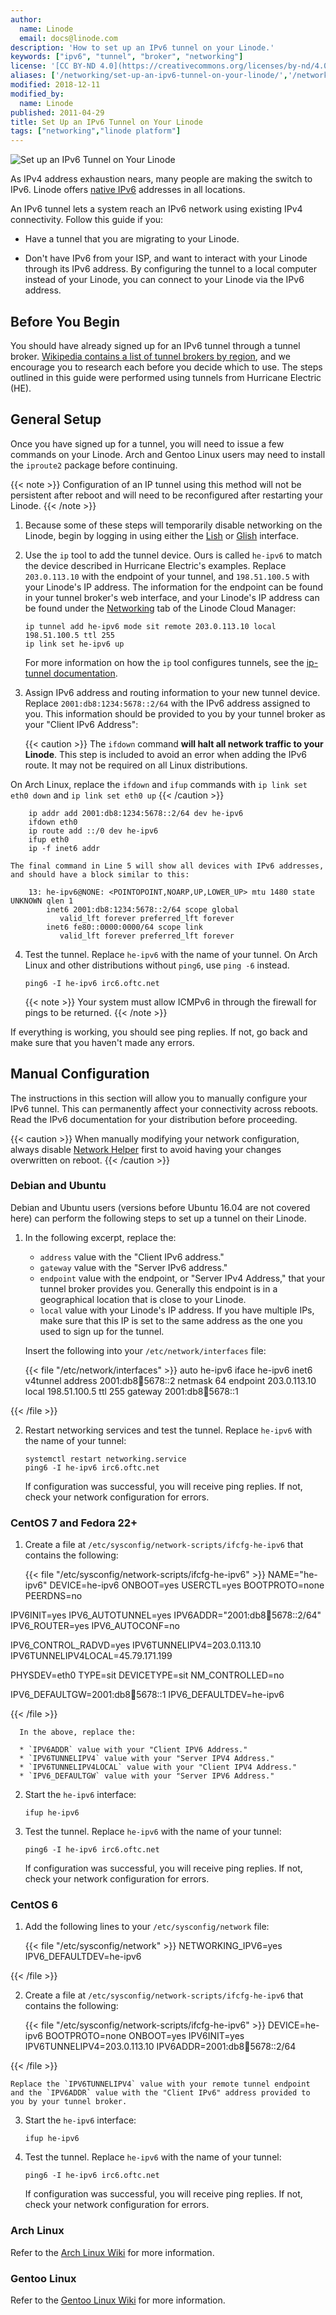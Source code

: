 ```yaml
---
author:
  name: Linode
  email: docs@linode.com
description: 'How to set up an IPv6 tunnel on your Linode.'
keywords: ["ipv6", "tunnel", "broker", "networking"]
license: '[CC BY-ND 4.0](https://creativecommons.org/licenses/by-nd/4.0)'
aliases: ['/networking/set-up-an-ipv6-tunnel-on-your-linode/','/networking/ipv6-tunnels/','/networking/linode-network/set-up-an-ipv6-tunnel-on-your-linode/']
modified: 2018-12-11
modified_by:
  name: Linode
published: 2011-04-29
title: Set Up an IPv6 Tunnel on Your Linode
tags: ["networking","linode platform"]
---
```


![Set up an IPv6 Tunnel on Your Linode](Set_Up_an_IPv6_Tunnel_on_Your_Linode_smg.jpg)

As IPv4 address exhaustion nears, many people are making the switch to IPv6. Linode offers [native IPv6](/docs/networking/native-ipv6-networking/) addresses in all locations.

An IPv6 tunnel lets a system reach an IPv6 network using existing IPv4 connectivity. Follow this guide if you:

 - Have a tunnel that you are migrating to your Linode.
 <!--- Want to increase your IPv6 footprint for redundancy and failover in case of routing issues;-->
 - Don't have IPv6 from your ISP, and want to interact with your Linode through its IPv6 address. By configuring the tunnel to a local computer instead of your Linode, you can connect to your Linode via the IPv6 address.

## Before You Begin

You should have already signed up for an IPv6 tunnel through a tunnel broker. [Wikipedia contains a list of tunnel brokers by region](http://en.wikipedia.org/wiki/List_of_IPv6_tunnel_brokers), and we encourage you to research each before you decide which to use. The steps outlined in this guide were performed using tunnels from Hurricane Electric (HE).

## General Setup

Once you have signed up for a tunnel, you will need to issue a few commands on your Linode. Arch and Gentoo Linux users may need to install the `iproute2` package before continuing.

{{< note >}}
Configuration of an IP tunnel using this method will not be persistent after reboot and will need to be reconfigured after restarting your Linode.
{{< /note >}}

1.  Because some of these steps will temporarily disable networking on the Linode, begin by logging in using either the [Lish](/docs/networking/using-the-linode-shell-lish) or [Glish](/docs/networking/use-the-graphic-shell-glish) interface.

2.  Use the `ip` tool to add the tunnel device. Ours is called `he-ipv6` to match the device described in Hurricane Electric's examples. Replace `203.0.113.10` with the endpoint of your tunnel, and `198.51.100.5` with your Linode's IP address. The information for the endpoint can be found in your tunnel broker's web interface, and your Linode's IP address can be found under the [Networking](/docs/networking/remote-access) tab of the Linode Cloud Manager:

        ip tunnel add he-ipv6 mode sit remote 203.0.113.10 local 198.51.100.5 ttl 255
        ip link set he-ipv6 up

    For more information on how the `ip` tool configures tunnels, see the [ip-tunnel documentation](http://man7.org/linux/man-pages/man8/ip-tunnel.8.html).

3.  Assign IPv6 address and routing information to your new tunnel device. Replace `2001:db8:1234:5678::2/64` with the IPv6 address assigned to you. This information should be provided to you by your tunnel broker as your "Client IPv6 Address":

    {{< caution >}}
The `ifdown` command **will halt all network traffic to your Linode**. This step is included to avoid an error when adding the IPv6 route. It may not be required on all Linux distributions.

On Arch Linux, replace the `ifdown` and `ifup` commands with `ip link set eth0 down` and `ip link set eth0 up`
{{< /caution >}}

        ip addr add 2001:db8:1234:5678::2/64 dev he-ipv6
        ifdown eth0
        ip route add ::/0 dev he-ipv6
        ifup eth0
        ip -f inet6 addr

    The final command in Line 5 will show all devices with IPv6 addresses, and should have a block similar to this:

        13: he-ipv6@NONE: <POINTOPOINT,NOARP,UP,LOWER_UP> mtu 1480 state UNKNOWN qlen 1
            inet6 2001:db8:1234:5678::2/64 scope global
               valid_lft forever preferred_lft forever
            inet6 fe80::0000:0000/64 scope link
               valid_lft forever preferred_lft forever

4.  Test the tunnel. Replace `he-ipv6` with the name of your tunnel. On Arch Linux and other distributions without `ping6`, use `ping -6` instead.

        ping6 -I he-ipv6 irc6.oftc.net

    {{< note >}}
Your system must allow ICMPv6 in through the firewall for pings to be returned.
{{< /note >}}

If everything is working, you should see ping replies. If not, go back and make sure that you haven't made any errors.

## Manual Configuration

The instructions in this section will allow you to manually configure your IPv6 tunnel. This can permanently affect your connectivity across reboots. Read the IPv6 documentation for your distribution before proceeding.

{{< caution >}}
When manually modifying your network configuration, always disable [Network Helper](/docs/platform/network-helper#turn-network-helper-on-for-individual-configuration-profiles) first to avoid having your changes overwritten on reboot.
{{< /caution >}}

### Debian and Ubuntu

Debian and Ubuntu users (versions before Ubuntu 16.04 are not covered here) can perform the following steps to set up a tunnel on their Linode.

1.  In the following excerpt, replace the:

    * `address` value with the "Client IPv6 address."
    * `gateway` value with the "Server IPv6 address."
    * `endpoint` value with the endpoint, or "Server IPv4 Address," that your tunnel broker provides you. Generally this endpoint is in a geographical location that is close to your Linode.
    * `local` value with your Linode's IP address. If you have multiple IPs, make sure that this IP is set to the same address as the one you used to sign up for the tunnel.

    Insert the following into your `/etc/network/interfaces` file:

    {{< file "/etc/network/interfaces" >}}
auto he-ipv6
iface he-ipv6 inet6 v4tunnel
    address 2001:db8:1234:5678::2
    netmask 64
    endpoint 203.0.113.10
    local 198.51.100.5
    ttl 255
    gateway 2001:db8:1234:5678::1

{{< /file >}}


2.  Restart networking services and test the tunnel. Replace `he-ipv6` with the name of your tunnel:

        systemctl restart networking.service
        ping6 -I he-ipv6 irc6.oftc.net

    If configuration was successful, you will receive ping replies. If not, check your network configuration for errors.

### CentOS 7 and Fedora 22+

1.  Create a file at `/etc/sysconfig/network-scripts/ifcfg-he-ipv6` that contains the following:

    {{< file "/etc/sysconfig/network-scripts/ifcfg-he-ipv6" >}}
NAME="he-ipv6"
DEVICE=he-ipv6
ONBOOT=yes
USERCTL=yes
BOOTPROTO=none
PEERDNS=no

IPV6INIT=yes
IPV6_AUTOTUNNEL=yes
IPV6ADDR="2001:db8:1234:5678::2/64"
IPV6_ROUTER=yes
IPV6_AUTOCONF=no

IPV6_CONTROL_RADVD=yes
IPV6TUNNELIPV4=203.0.113.10
IPV6TUNNELIPV4LOCAL=45.79.171.199

PHYSDEV=eth0
TYPE=sit
DEVICETYPE=sit
NM_CONTROLLED=no

IPV6_DEFAULTGW=2001:db8:1234:5678::1
IPV6_DEFAULTDEV=he-ipv6

{{< /file >}}


      In the above, replace the:

      * `IPV6ADDR` value with your "Client IPV6 Address."
      * `IPV6TUNNELIPV4` value with your "Server IPV4 Address."
      * `IPV6TUNNELIPV4LOCAL` value with your "Client IPV4 Address."
      * `IPV6_DEFAULTGW` value with your "Server IPV6 Address."

2.  Start the `he-ipv6` interface:

        ifup he-ipv6

3.  Test the tunnel. Replace `he-ipv6` with the name of your tunnel:

        ping6 -I he-ipv6 irc6.oftc.net

    If configuration was successful, you will receive ping replies. If not, check your network configuration for errors.

### CentOS 6

1.  Add the following lines to your `/etc/sysconfig/network` file:

    {{< file "/etc/sysconfig/network" >}}
NETWORKING_IPV6=yes
IPV6_DEFAULTDEV=he-ipv6

{{< /file >}}


2.  Create a file at `/etc/sysconfig/network-scripts/ifcfg-he-ipv6` that contains the following:

    {{< file "/etc/sysconfig/network-scripts/ifcfg-he-ipv6" >}}
DEVICE=he-ipv6
BOOTPROTO=none
ONBOOT=yes
IPV6INIT=yes
IPV6TUNNELIPV4=203.0.113.10
IPV6ADDR=2001:db8:1234:5678::2/64

{{< /file >}}


    Replace the `IPV6TUNNELIPV4` value with your remote tunnel endpoint and the `IPV6ADDR` value with the "Client IPv6" address provided to you by your tunnel broker.

3.  Start the `he-ipv6` interface:

        ifup he-ipv6

4.  Test the tunnel. Replace `he-ipv6` with the name of your tunnel:

        ping6 -I he-ipv6 irc6.oftc.net

    If configuration was successful, you will receive ping replies. If not, check your network configuration for errors.

### Arch Linux

Refer to the [Arch Linux Wiki](https://wiki.archlinux.org/index.php/IPv6_tunnel_broker_setup) for more information.

### Gentoo Linux

Refer to the [Gentoo Linux Wiki](https://wiki.gentoo.org/wiki/IPv6_router_guide) for more information.
